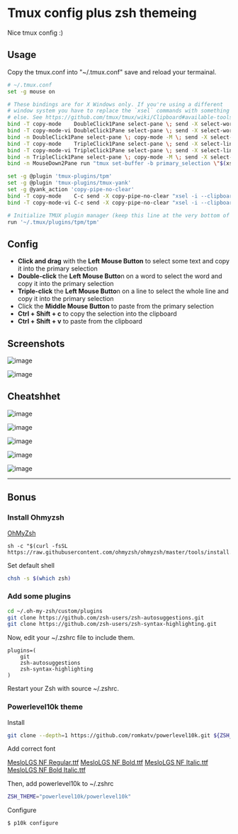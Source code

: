 # Tmux config plus zsh themeing 

Nice tmux config :)


## Usage

Copy the tmux.conf into "~/.tmux.conf" save and reload your termainal. 


```bash
# ~/.tmux.conf
set -g mouse on

# These bindings are for X Windows only. If you're using a different
# window system you have to replace the `xsel` commands with something
# else. See https://github.com/tmux/tmux/wiki/Clipboard#available-tools
bind -T copy-mode    DoubleClick1Pane select-pane \; send -X select-word \; send -X copy-pipe-no-clear "xsel -i"
bind -T copy-mode-vi DoubleClick1Pane select-pane \; send -X select-word \; send -X copy-pipe-no-clear "xsel -i"
bind -n DoubleClick1Pane select-pane \; copy-mode -M \; send -X select-word \; send -X copy-pipe-no-clear "xsel -i"
bind -T copy-mode    TripleClick1Pane select-pane \; send -X select-line \; send -X copy-pipe-no-clear "xsel -i"
bind -T copy-mode-vi TripleClick1Pane select-pane \; send -X select-line \; send -X copy-pipe-no-clear "xsel -i"
bind -n TripleClick1Pane select-pane \; copy-mode -M \; send -X select-line \; send -X copy-pipe-no-clear "xsel -i"
bind -n MouseDown2Pane run "tmux set-buffer -b primary_selection \"$(xsel -o)\"; tmux paste-buffer -b primary_selection; tmux delete-buffer -b primary_selection"

set -g @plugin 'tmux-plugins/tpm'
set -g @plugin 'tmux-plugins/tmux-yank'
set -g @yank_action 'copy-pipe-no-clear'
bind -T copy-mode    C-c send -X copy-pipe-no-clear "xsel -i --clipboard"
bind -T copy-mode-vi C-c send -X copy-pipe-no-clear "xsel -i --clipboard"

# Initialize TMUX plugin manager (keep this line at the very bottom of tmux.conf)
run '~/.tmux/plugins/tpm/tpm'
```

## Config 

- **Click and drag** with the **Left Mouse Button** to select some text and copy it into the primary selection
- **Double-click** the **Left Mouse Butto**n on a word to select the word and copy it into the primary selection
- **Triple-click** the **Left Mouse Butto**n on a line to select the whole line and copy it into the primary selection
- Click the **Middle Mouse Button** to paste from the primary selection
- **Ctrl + Shift + c** to copy the selection into the clipboard
- **Ctrl + Shift + v** to paste from the clipboard  


## Screenshots

![image](https://user-images.githubusercontent.com/5285547/204093029-cc8b3b01-d03f-4a77-b3a3-01acda40bea5.png)

![image](https://user-images.githubusercontent.com/5285547/204093045-5fc6c4ca-f8a9-4368-9464-29cfd238c4f2.png)


## Cheatshhet

![image](https://user-images.githubusercontent.com/5285547/204092916-96acdb42-8eca-486a-8048-3de37bc8bcbd.png)

![image](https://user-images.githubusercontent.com/5285547/204092927-303cc96d-9a4f-4862-bf80-2b75094f0927.png)

![image](https://user-images.githubusercontent.com/5285547/204092941-84e22638-7879-486e-8c82-7df7a4612f53.png)

![image](https://user-images.githubusercontent.com/5285547/204092964-89683a1b-2437-4516-8787-fe1a29d7464a.png)

![image](https://user-images.githubusercontent.com/5285547/204092988-e7cf5599-2da2-4652-95c3-4bf795dce198.png)

---

## Bonus 

### Install Ohmyzsh

[OhMyZsh](https://github.com/ohmyzsh/ohmyzsh)

```
sh -c "$(curl -fsSL https://raw.githubusercontent.com/ohmyzsh/ohmyzsh/master/tools/install.sh)"
```

Set default shell

```bash
chsh -s $(which zsh)
```

### Add some plugins

```bash
cd ~/.oh-my-zsh/custom/plugins
git clone https://github.com/zsh-users/zsh-autosuggestions.git
git clone https://github.com/zsh-users/zsh-syntax-highlighting.git
```

Now, edit your ~/.zshrc file to include them.

```plain
plugins=(
    git
    zsh-autosuggestions
    zsh-syntax-highlighting
)
```

Restart your Zsh with source ~/.zshrc.

### Powerlevel10k theme

Install

```bash
git clone --depth=1 https://github.com/romkatv/powerlevel10k.git ${ZSH_CUSTOM:-$HOME/.oh-my-zsh/custom}/themes/powerlevel10k
```

Add correct font


[MesloLGS NF Regular.ttf](https://github.com/romkatv/powerlevel10k-media/raw/master/MesloLGS%20NF%20Bold%20Italic.ttf)
[MesloLGS NF Bold.ttf](https://github.com/romkatv/powerlevel10k-media/raw/master/MesloLGS%20NF%20Bold.ttf)
[MesloLGS NF Italic.ttf](https://github.com/romkatv/powerlevel10k-media/raw/master/MesloLGS%20NF%20Italic.ttf)
[MesloLGS NF Bold Italic.ttf](https://github.com/romkatv/powerlevel10k-media/raw/master/MesloLGS%20NF%20Bold%20Italic.ttf)



Then, add powerlevel10k to ~/.zshrc

```bash
ZSH_THEME="powerlevel10k/powerlevel10k"
```

Configure

```
$ p10k configure
```




